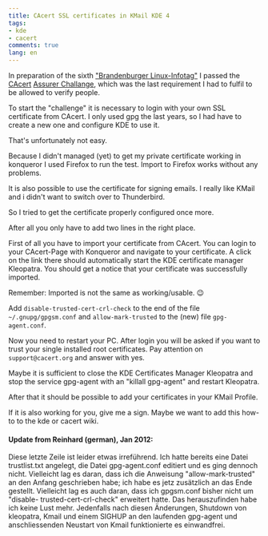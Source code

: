 ```yaml
---
title: CAcert SSL certificates in KMail KDE 4
tags:
- kde
- cacert
comments: true
lang: en
---
```


In preparation of the sixth ["Brandenburger Linux-Infotag"][blit] I passed the [CAcert][cacert] [Assurer Challange][ac], which was the last requirement I had to fulfil to be allowed to verify people.

To start the "challenge" it is necessary to login with your own SSL certificate from CAcert. I only used gpg the last years, so I had have to create a new one and configure KDE to use it.

That's unfortunately not easy.

<!--more-->

Because I didn't managed (yet) to get my private certificate working in konqueror I used Firefox to run the test. Import to Firefox works without any problems.

It is also possible to use the certificate for signing emails. I really like KMail and i didn't want to switch over to Thunderbird.

So I tried to get the certificate properly configured once more.

After all you only have to add two lines in the right place.

[blit]: http://www.blit.org/2009/ "Website of a local Linux Day"
[cacert]: http://www.cacert.org/
[ac]: http://wiki.cacert.org/AssurerChallenge

First of all you have to import your certificate from CAcert. You can login to your CAcert-Page with Konqueror and navigate to your certificate. A click on the link there should automatically start the KDE certificate manager Kleopatra. You should get a notice that your certificate was successfully imported.

Remember: Imported is not the same as working/usable. :wink:

Add `disable-trusted-cert-crl-check` to the end of the file `~/.gnupg/gpgsm.conf` and
`allow-mark-trusted` to the (new) file `gpg-agent.conf`.

Now you need to restart your PC. After login you will be asked if you want to trust your single installed root certificates. Pay attention on `support@cacert.org` and answer with yes.

Maybe it is sufficient to close the KDE Certificates Manager Kleopatra and stop
the service gpg-agent with an "killall gpg-agent" and restart Kleopatra.

After that it should be possible to add your certificates in your KMail Profile.

If it is also working for you, give me a sign. Maybe we want to add this how-to
to the kde or cacert wiki.

#### Update from Reinhard (german), Jan 2012:

Diese letzte Zeile ist leider etwas irreführend.
Ich hatte bereits eine Datei trustlist.txt angelegt, die Datei gpg-agent.conf
editiert und es ging dennoch nicht.
Vielleicht lag es daran, dass ich die Anweisung "allow-mark-trusted" an den
Anfang geschrieben habe; ich habe es jetz zusätzlich an das Ende gestellt.
Vielleicht lag es auch daran, dass ich gpgsm.conf bisher nicht um "disable-
trusted-cert-crl-check" erweitert hatte. Das herauszufinden habe ich keine
Lust mehr.
Jedenfalls nach diesen Änderungen, Shutdown von kleopatra, Kmail und einem
SIGHUP an den laufenden gpg-agent und anschliessenden Neustart von Kmail
funktionierte es einwandfrei.
